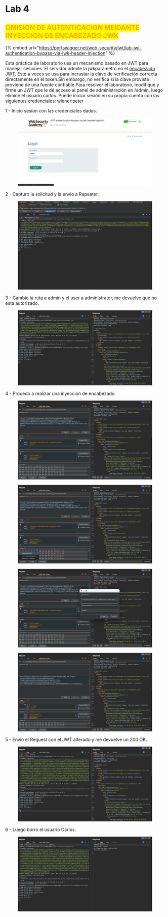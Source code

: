 # Lab 4

## <mark style="color:orange;">OMISION DE AUTENTICACION MEIDANTE INYECCION DE ENCABEZADO JWK</mark>

{% embed url="https://portswigger.net/web-security/jwt/lab-jwt-authentication-bypass-via-jwk-header-injection" %}

Esta práctica de laboratorio usa un mecanismo basado en JWT para manejar sesiones. El servidor admite la jwkparámetro en el [encabezado JWT](https://portswigger.net/web-security/jwt). Esto a veces se usa para incrustar la clave de verificación correcta directamente en el token.Sin embargo, no verifica si la clave provista proviene de una fuente confiable.Para resolver el laboratorio, modifique y firme un JWT que le dé acceso al panel de administración en /admin, luego elimine el usuario carlos. Puede iniciar sesión en su propia cuenta con las siguientes credenciales: wiener:peter

1 - Inicio sesion con las credenciales dadas.

<figure><img src="../../../.gitbook/assets/1 (22).png" alt=""><figcaption></figcaption></figure>

2 - Capturo la solicitud y la envio a Repeater.

<figure><img src="../../../.gitbook/assets/1 (5) (2).png" alt=""><figcaption></figcaption></figure>

3 - Cambio la ruta a admin y el user a administrator, me devuelve que no esta autorizado.

<figure><img src="../../../.gitbook/assets/1 (1).png" alt=""><figcaption></figcaption></figure>

4 - Procedo a realizar una inyeccion de encabezado.

<figure><img src="../../../.gitbook/assets/1 (28).png" alt=""><figcaption></figcaption></figure>

<figure><img src="../../../.gitbook/assets/1 (6).png" alt=""><figcaption></figcaption></figure>

<figure><img src="../../../.gitbook/assets/1 (8).png" alt=""><figcaption></figcaption></figure>

<figure><img src="../../../.gitbook/assets/1 (13) (1).png" alt=""><figcaption></figcaption></figure>

5 - Envio el Request con el JWT alterado y me devuelve un 200 OK.

<figure><img src="../../../.gitbook/assets/1 (20).png" alt=""><figcaption></figcaption></figure>

6 - Luego borro el usuario Carlos.

<figure><img src="../../../.gitbook/assets/1 (11).png" alt=""><figcaption></figcaption></figure>
